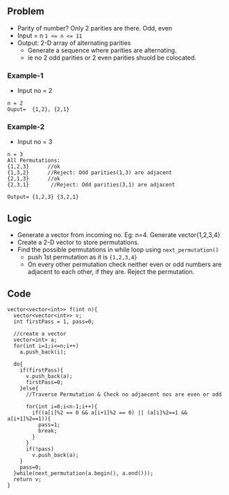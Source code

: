 ## Problem
- Parity of number? Only 2 parities are there. Odd, even
- Input = n `1 <= n <= 11`
- Output: 2-D array of alternating parities
  - Generate a sequence where parities are alternating.
  - ie no 2 odd parities or 2 even parities shuold be colocated.
  
### Example-1
- Input no = 2
```
n = 2   
Ouput=  {1,2}, {2,1}
```

### Example-2
- Input no = 3
```
n = 3
All Permutations:
{1,2,3}      //ok
{1,3,2}      //Reject: Odd parities(1,3) are adjacent
{2,1,3}      //ok
{2,3,1}       //Reject: Odd parities(3,1) are adjacent

Output= {1,2,3} {3,2,1}
```

## Logic
- Generate a vector from incoming no. Eg: n=4. Generate vector{1,2,3,4}
- Create a 2-D vector to store permutations.
- Find the possible permutations in while loop using `next_permutation()`
  - push 1st permutation as it is `{1,2,3,4}`
  - On every other permutation check neither even or odd numbers are adjacent to each other, if they are. Reject the permutation.
  
## Code
```
vector<vector<int>> f(int n){
  vector<vector<int>> v;
  int firstPass = 1, pass=0;

  //create a vector
  vector<int> a;
  for(int i=1;i<=n;i++)
    a.push_back(i);

  do{
    if(firstPass){
      v.push_back(a);
      firstPass=0;
    }else{
      //Traverse Permutation & Check no adjaecent nos are even or odd
      
      for(int i=0;i<n-1;i++){
        if((a[i]%2 == 0 && a[i+1]%2 == 0) || (a[i]%2==1 && a[i+1]%2==1)){
          pass=1;
          break;
        }
      }
      if(!pass)
        v.push_back(a);
    }
    pass=0;
  }while(next_permutation(a.begin(), a.end()));
  return v;
}
```
